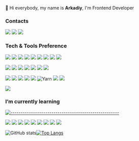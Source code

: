👋  Hi everybody, my name is <b>Arkadiy</b>, I'm Frontend Developer

### Contacts

<a href="https://linkedin.com/in/arkadiy-bashirov-13a4b6212" target="_blank"> <img src="https://img.shields.io/badge/-LinkedIn-blue?style=flat&amp;logo=Linkedin&amp;logoColor=white&amp;"></a> <a href="https://t.me/fnDev"><img src="https://img.shields.io/badge/-fnDev-1ca0f1?style=flat&amp;labelColor=1ca0f1&amp;logo=telegram&amp;logoColor=white&amp;"></a>
<a href="mailto:adiy.work.mail@ya.ru"> <img src="https://img.shields.io/badge/-adiy.work.mail-c14438?style=flat&amp;logo=Gmail&amp;logoColor=white"></a>

### Tech & Tools Preference

<img src="https://img.shields.io/badge/-HTML5-E34F26?style=flat&logo=html5&logoColor=white"> <img src = "https://img.shields.io/badge/-CSS3-1572B6?style=flat&logo=css3&logoColor=white">
<img src="https://img.shields.io/badge/-JavaScript-eed718?style=flat&logo=javascript&logoColor=ffffff">
<img src="https://img.shields.io/badge/-React-007ACC?style=flat&logo=react&logoColor=00c8ff">
<img src="https://img.shields.io/badge/-Redux-764ABC?style=flat&amp;logo=redux&amp;logoColor=white">
<img src="https://img.shields.io/badge/-RTK Query-764ABC?style=flat&amp;logo=redux&amp;logoColor=white">
<img src="https://img.shields.io/badge/-TypeScript-007ACC?style=flat&amp;logo=typescript&amp;logoColor=white">
<img src="https://img.shields.io/badge/-Next-434242?style=flat&amp;logo=Next.js&amp;logoColor=white" >
<img src="https://img.shields.io/badge/-Redux Saga-EDEDED?style=flat&amp;logo=Redux-saga&amp;logoColor=86d46b">

<img src="https://img.shields.io/badge/-Sass-cc6699?style=flat&logo=sass&logoColor=ffffff"> <img src="https://img.shields.io/badge/-Styled_Components-db7092?style=flat&amp;logo=styled-components&amp;logoColor=white">
<img src="https://img.shields.io/badge/-Emotion-db7092?style=flat&logo=emotion&logoColor=db7092">
<img src="https://img.shields.io/badge/-Bootstrap-563D7C?style=flat&logo=bootstrap&logoColor=white">
<img src="https://img.shields.io/badge/tailwindcss-%2338B2AC.svg?style=flat&logo=tailwind-css&logoColor=white">
<img src="https://img.shields.io/badge/-Ant Design-0170fe?style=flat&amp;logo=ant-design&amp;"> 
<img src="https://img.shields.io/badge/-Material UI-0170fe?style=flat&amp;logo=material-ui&amp;">

<img src="http://img.shields.io/badge/-VS%20Code-007ACC?style=flat&logo=visual%20studio%20code&logoColor=white"> <img src="https://img.shields.io/badge/-Prettier-F7B93E?style=flat&amp;logo=prettier&amp;logoColor=white"> <img src="https://img.shields.io/badge/-Eslint-4B32C3?style=flat&amp;logo=eslint&amp;logoColor=white"> <img src="http://img.shields.io/badge/-Git-F1502F?style=flat&logo=git&logoColor=FFFFFF"> <img src="https://img.shields.io/badge/-GitLab-FCA121?style=flat&amp;logo=gitlab&amp;"> ![Yarn](https://img.shields.io/badge/yarn-%232C8EBB.svg?style=flat&logo=yarn&logoColor=white) <img src="https://img.shields.io/badge/-GraphQL-E10098?style=flat&amp;logo=graphql&amp;"> 
<img src="https://img.shields.io/badge/-Apollo%20GraphQL-311C87?style=flat&amp;logo=apollo-graphql&amp;"> 

![](https://komarev.com/ghpvc/?username=AdiyDev)
### I’m currently learning
[![-----------------------------------------------------](https://raw.githubusercontent.com/andreasbm/readme/master/assets/lines/colored.png)](#table-of-contents)

<img src="https://img.shields.io/badge/-TypeScript-007ACC?style=flat&amp;logo=typescript&amp;logoColor=white"> <img src="https://img.shields.io/badge/-Jest-%2338B2AC.svg?style=flat&amp;logo=jest&amp;logoColor=white"> <img src="https://img.shields.io/badge/-React_testing_library-007ACC.svg?style=flat&amp;logo=testing;logoColor=white"> <img src="https://img.shields.io/badge/-Webdriver libraryIO-F1502F.svg?style=flat&amp;logo=webdriverlibraryio&amp;logoColor=white"> <img src="https://img.shields.io/badge/-Storybook+Loki-563D7C.svg?style=flat&amp;logo=storybook&amp;logoColor=white"> <img src="https://img.shields.io/badge/-Webpack-blue.svg?style=flat&amp;logo=webpack&amp;logoColor=white"> <img src="https://img.shields.io/badge/-Rollup-blue.svg?style=flat&amp;logo=rollup&amp;logoColor=white"> <img src="https://img.shields.io/badge/-esbuild-blue.svg?style=flat&amp;logo=esbuild&amp;logoColor=white"> <img src="https://img.shields.io/badge/-Microfrontend-4acfee.svg?style=flat&amp;logo=microfrontend&amp;logoColor=white">


![GitHub stats](https://github-readme-stats.vercel.app/api?username=AdiyDev&show_icons=true&hide_border=true)[![Top Langs](https://github-readme-stats.vercel.app/api/top-langs/?username=AdiyDev&layout=compact&hide_border=true)](https://github.com/AdiyDev/github-readme-stats)

